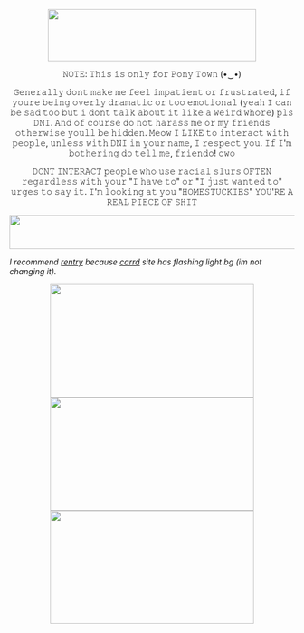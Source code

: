 <p align="center">
  <img width="368" height="92" src="https://images.cooltext.com/5684929.gif">
</p>

<p align="center">
𝙽𝙾𝚃𝙴: 𝚃𝚑𝚒𝚜 𝚒𝚜 𝚘𝚗𝚕𝚢 𝚏𝚘𝚛 𝙿𝚘𝚗𝚢 𝚃𝚘𝚠𝚗 (⁠•⁠‿⁠•⁠)
<p align="center">
𝙶𝚎𝚗𝚎𝚛𝚊𝚕𝚕𝚢 𝚍𝚘𝚗𝚝 𝚖𝚊𝚔𝚎 𝚖𝚎 𝚏𝚎𝚎𝚕 𝚒𝚖𝚙𝚊𝚝𝚒𝚎𝚗𝚝 𝚘𝚛 𝚏𝚛𝚞𝚜𝚝𝚛𝚊𝚝𝚎𝚍, 𝚒𝚏 𝚢𝚘𝚞𝚛𝚎 𝚋𝚎𝚒𝚗𝚐 𝚘𝚟𝚎𝚛𝚕𝚢 𝚍𝚛𝚊𝚖𝚊𝚝𝚒𝚌 𝚘𝚛 𝚝𝚘𝚘 𝚎𝚖𝚘𝚝𝚒𝚘𝚗𝚊𝚕 (𝚢𝚎𝚊𝚑 𝙸 𝚌𝚊𝚗 𝚋𝚎 𝚜𝚊𝚍 𝚝𝚘𝚘 𝚋𝚞𝚝 𝚒 𝚍𝚘𝚗𝚝 𝚝𝚊𝚕𝚔 𝚊𝚋𝚘𝚞𝚝 𝚒𝚝 𝚕𝚒𝚔𝚎 𝚊 𝚠𝚎𝚒𝚛𝚍 𝚠𝚑𝚘𝚛𝚎) 𝚙𝚕𝚜 𝙳𝙽𝙸. 𝙰𝚗𝚍 𝚘𝚏 𝚌𝚘𝚞𝚛𝚜𝚎 𝚍𝚘 𝚗𝚘𝚝 𝚑𝚊𝚛𝚊𝚜𝚜 𝚖𝚎 𝚘𝚛 𝚖𝚢 𝚏𝚛𝚒𝚎𝚗𝚍𝚜 𝚘𝚝𝚑𝚎𝚛𝚠𝚒𝚜𝚎 𝚢𝚘𝚞𝚕𝚕 𝚋𝚎 𝚑𝚒𝚍𝚍𝚎𝚗. 𝙼𝚎𝚘𝚠 𝙸 𝙻𝙸𝙺𝙴 𝚝𝚘 𝚒𝚗𝚝𝚎𝚛𝚊𝚌𝚝 𝚠𝚒𝚝𝚑 𝚙𝚎𝚘𝚙𝚕𝚎, 𝚞𝚗𝚕𝚎𝚜𝚜 𝚠𝚒𝚝𝚑 𝙳𝙽𝙸 𝚒𝚗 𝚢𝚘𝚞𝚛 𝚗𝚊𝚖𝚎, 𝙸 𝚛𝚎𝚜𝚙𝚎𝚌𝚝 𝚢𝚘𝚞. 𝙸𝚏 𝙸'𝚖 𝚋𝚘𝚝𝚑𝚎𝚛𝚒𝚗𝚐 𝚍𝚘 𝚝𝚎𝚕𝚕 𝚖𝚎, 𝚏𝚛𝚒𝚎𝚗𝚍𝚘! 𝚘𝚠𝚘
  
<p align="center">
𝙳𝙾𝙽𝚃 𝙸𝙽𝚃𝙴𝚁𝙰𝙲𝚃 𝚙𝚎𝚘𝚙𝚕𝚎 𝚠𝚑𝚘 𝚞𝚜𝚎 𝚛𝚊𝚌𝚒𝚊𝚕 𝚜𝚕𝚞𝚛𝚜 𝙾𝙵𝚃𝙴𝙽 𝚛𝚎𝚐𝚊𝚛𝚍𝚕𝚎𝚜𝚜 𝚠𝚒𝚝𝚑 𝚢𝚘𝚞𝚛 "𝙸 𝚑𝚊𝚟𝚎 𝚝𝚘" 𝚘𝚛 "𝙸 𝚓𝚞𝚜𝚝 𝚠𝚊𝚗𝚝𝚎𝚍 𝚝𝚘" 𝚞𝚛𝚐𝚎𝚜 𝚝𝚘 𝚜𝚊𝚢 𝚒𝚝. 𝙸'𝚖 𝚕𝚘𝚘𝚔𝚒𝚗𝚐 𝚊𝚝 𝚢𝚘𝚞 "𝙷𝙾𝙼𝙴𝚂𝚃𝚄𝙲𝙺𝙸𝙴𝚂" 𝚈𝙾𝚄'𝚁𝙴 𝙰 𝚁𝙴𝙰𝙻 𝙿𝙸𝙴𝙲𝙴 𝙾𝙵 𝚂𝙷𝙸𝚃

<p align="center">
  <img width="800" height="60" src="https://64.media.tumblr.com/98e51830b02a66e2d40f84522b71591e/8b267fede4432ef1-19/s400x600/396620ce1ede066a13a0b312a0a58f7312127efd.gifv">
</p>

_I recommend [rentry](https://rentry.co/rovanski) because [carrd](https://softhole.carrd.co) site has flashing light bg (im not changing it)._

<p align="center">
  <img width="360" height="200" src="https://autism.crd.co/assets/images/gallery05/b5ffb8ae.gif?v=69d6a439"> <img width="360" height="200" src="https://autism.crd.co/assets/images/gallery05/88a76f17.gif?v=69d6a439"> <img width="360" height="200" src="https://autism.crd.co/assets/images/gallery05/eca8cc10.gif?v=69d6a439">
</p>
